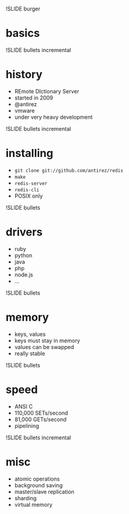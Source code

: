 !SLIDE burger

# basics

!SLIDE bullets incremental

# history

* REmote DIctionary Server
* started in 2009
* @antirez
* vmware
* under very heavy development

!SLIDE bullets incremental

# installing

* `git clone git://github.com/antirez/redis`
* `make`
* `redis-server`
* `redis-cli`
* POSIX only

!SLIDE bullets

# drivers

* ruby
* python
* java
* php
* node.js
* ...

!SLIDE bullets

# memory

* keys, values
* keys must stay in memory
* values can be swapped
* really stable

!SLIDE bullets

# speed

* ANSI C
* 110,000 SETs/second
* 81,000 GETs/second
* pipelining

!SLIDE bullets incremental

# misc

* atomic operations
* background saving
* master/slave replication
* sharding
* virtual memory
